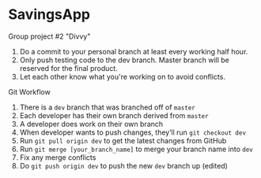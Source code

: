 # SavingsApp
Group project #2 "Divvy"


1. Do a commit to your personal branch at least every working half hour.
2. Only push testing code to the dev branch. Master branch will be reserved for the final product. 
3. Let each other know what you're working on to avoid conflicts.

Git Workflow 

1. There is a `dev` branch that was branched off of `master`
2. Each developer has their own branch derived from `master`
3. A developer does work on their own branch
4. When developer wants to push changes, they’ll run `git checkout dev`
5. Run `git pull origin dev` to get the latest changes from GitHub
6. Run `git merge [your_branch_name]` to merge your branch name into `dev`
7. Fix any merge conflicts
8. Do `git push origin dev` to push the new `dev` branch up (edited)
